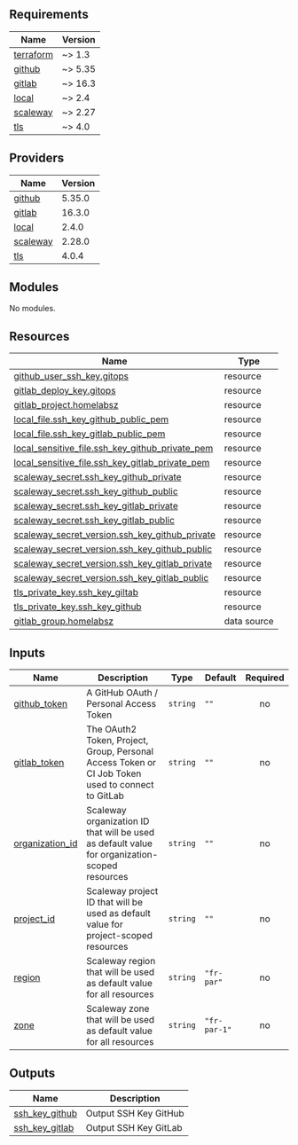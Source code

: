 ## Requirements

| Name | Version |
|------|---------|
| <a name="requirement_terraform"></a> [terraform](#requirement\_terraform) | ~> 1.3 |
| <a name="requirement_github"></a> [github](#requirement\_github) | ~> 5.35 |
| <a name="requirement_gitlab"></a> [gitlab](#requirement\_gitlab) | ~> 16.3 |
| <a name="requirement_local"></a> [local](#requirement\_local) | ~> 2.4 |
| <a name="requirement_scaleway"></a> [scaleway](#requirement\_scaleway) | ~> 2.27 |
| <a name="requirement_tls"></a> [tls](#requirement\_tls) | ~> 4.0 |

## Providers

| Name | Version |
|------|---------|
| <a name="provider_github"></a> [github](#provider\_github) | 5.35.0 |
| <a name="provider_gitlab"></a> [gitlab](#provider\_gitlab) | 16.3.0 |
| <a name="provider_local"></a> [local](#provider\_local) | 2.4.0 |
| <a name="provider_scaleway"></a> [scaleway](#provider\_scaleway) | 2.28.0 |
| <a name="provider_tls"></a> [tls](#provider\_tls) | 4.0.4 |

## Modules

No modules.

## Resources

| Name | Type |
|------|------|
| [github_user_ssh_key.gitops](https://registry.terraform.io/providers/integrations/github/latest/docs/resources/user_ssh_key) | resource |
| [gitlab_deploy_key.gitops](https://registry.terraform.io/providers/gitlabhq/gitlab/latest/docs/resources/deploy_key) | resource |
| [gitlab_project.homelabsz](https://registry.terraform.io/providers/gitlabhq/gitlab/latest/docs/resources/project) | resource |
| [local_file.ssh_key_github_public_pem](https://registry.terraform.io/providers/hashicorp/local/latest/docs/resources/file) | resource |
| [local_file.ssh_key_gitlab_public_pem](https://registry.terraform.io/providers/hashicorp/local/latest/docs/resources/file) | resource |
| [local_sensitive_file.ssh_key_github_private_pem](https://registry.terraform.io/providers/hashicorp/local/latest/docs/resources/sensitive_file) | resource |
| [local_sensitive_file.ssh_key_gitlab_private_pem](https://registry.terraform.io/providers/hashicorp/local/latest/docs/resources/sensitive_file) | resource |
| [scaleway_secret.ssh_key_github_private](https://registry.terraform.io/providers/scaleway/scaleway/latest/docs/resources/secret) | resource |
| [scaleway_secret.ssh_key_github_public](https://registry.terraform.io/providers/scaleway/scaleway/latest/docs/resources/secret) | resource |
| [scaleway_secret.ssh_key_gitlab_private](https://registry.terraform.io/providers/scaleway/scaleway/latest/docs/resources/secret) | resource |
| [scaleway_secret.ssh_key_gitlab_public](https://registry.terraform.io/providers/scaleway/scaleway/latest/docs/resources/secret) | resource |
| [scaleway_secret_version.ssh_key_github_private](https://registry.terraform.io/providers/scaleway/scaleway/latest/docs/resources/secret_version) | resource |
| [scaleway_secret_version.ssh_key_github_public](https://registry.terraform.io/providers/scaleway/scaleway/latest/docs/resources/secret_version) | resource |
| [scaleway_secret_version.ssh_key_gitlab_private](https://registry.terraform.io/providers/scaleway/scaleway/latest/docs/resources/secret_version) | resource |
| [scaleway_secret_version.ssh_key_gitlab_public](https://registry.terraform.io/providers/scaleway/scaleway/latest/docs/resources/secret_version) | resource |
| [tls_private_key.ssh_key_giltab](https://registry.terraform.io/providers/hashicorp/tls/latest/docs/resources/private_key) | resource |
| [tls_private_key.ssh_key_github](https://registry.terraform.io/providers/hashicorp/tls/latest/docs/resources/private_key) | resource |
| [gitlab_group.homelabsz](https://registry.terraform.io/providers/gitlabhq/gitlab/latest/docs/data-sources/group) | data source |

## Inputs

| Name | Description | Type | Default | Required |
|------|-------------|------|---------|:--------:|
| <a name="input_github_token"></a> [github\_token](#input\_github\_token) | A GitHub OAuth / Personal Access Token | `string` | `""` | no |
| <a name="input_gitlab_token"></a> [gitlab\_token](#input\_gitlab\_token) | The OAuth2 Token, Project, Group, Personal Access Token or CI Job Token used to connect to GitLab | `string` | `""` | no |
| <a name="input_organization_id"></a> [organization\_id](#input\_organization\_id) | Scaleway organization ID that will be used as default value for organization-scoped resources | `string` | `""` | no |
| <a name="input_project_id"></a> [project\_id](#input\_project\_id) | Scaleway project ID that will be used as default value for project-scoped resources | `string` | `""` | no |
| <a name="input_region"></a> [region](#input\_region) | Scaleway region that will be used as default value for all resources | `string` | `"fr-par"` | no |
| <a name="input_zone"></a> [zone](#input\_zone) | Scaleway zone that will be used as default value for all resources | `string` | `"fr-par-1"` | no |

## Outputs

| Name | Description |
|------|-------------|
| <a name="output_ssh_key_github"></a> [ssh\_key\_github](#output\_ssh\_key\_github) | Output SSH Key GitHub |
| <a name="output_ssh_key_gitlab"></a> [ssh\_key\_gitlab](#output\_ssh\_key\_gitlab) | Output SSH Key GitLab |
